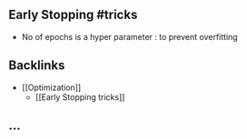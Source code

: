 ## Early Stopping #tricks
- No of epochs is a hyper parameter : to prevent overfitting



## Backlinks
* [[Optimization]]
	* [[Early Stopping tricks]]

## ...